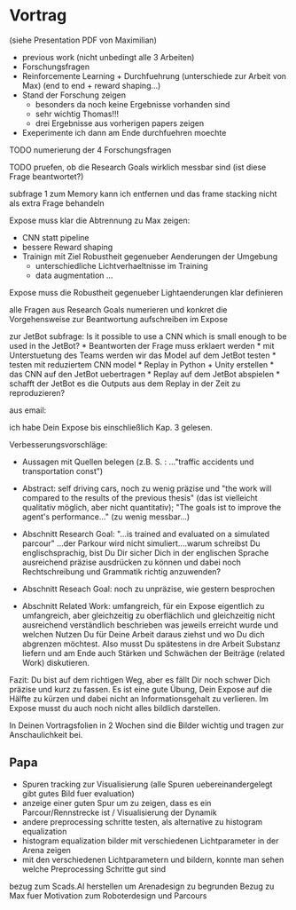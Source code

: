 
# Vortrag 

(siehe Presentation PDF von Maximilian)

* previous work (nicht unbedingt alle 3 Arbeiten)
* Forschungsfragen
* Reinforcemente Learning + Durchfuehrung (unterschiede zur Arbeit von Max) (end to end + reward shaping...)
* Stand der Forschung zeigen
    * besonders da noch keine Ergebnisse vorhanden sind
    * sehr wichtig Thomas!!!
    * drei Ergebnisse aus vorherigen papers zeigen
* Exeperimente ich dann am Ende durchfuehren moechte

TODO numerierung der 4 Forschungsfragen

TODO pruefen, ob die Research Goals wirklich messbar sind
(ist diese Frage beantwortet?)


subfrage 1 zum Memory kann ich entfernen und das frame stacking nicht als extra Frage behandeln


Expose muss klar die Abtrennung zu Max zeigen:
* CNN statt pipeline
* bessere Reward shaping
* Trainign mit Ziel Robustheit gegenueber Aenderungen der Umgebung
    * unterschiedliche Lichtverhaeltnisse im Training
    * data augmentation ...

Expose muss die Robustheit gegenueber Lightaenderungen klar definieren

alle Fragen aus Research Goals numerieren und konkret die Vorgehensweise zur Beantwortung aufschreiben im Expose

zur JetBot subfrage:
Is it possible to use a CNN which is small enough to be used in the JetBot?
    * Beantworten der Frage muss erklaert werden
    * mit Unterstuetung des Teams werden wir das Model auf dem JetBot testen
    * testen mit reduziertem CNN model
    * Replay in Python + Unity erstellen
        * das CNN auf den JetBot uebertragen
        * Replay auf dem JetBot abspielen
        * schafft der JetBot es die Outputs aus dem Replay in der Zeit zu reproduzieren?



aus email:

ich habe Dein Expose bis einschließlich Kap. 3 gelesen.

Verbesserungsvorschläge:

+ Aussagen mit Quellen belegen (z.B. S. : ..."traffic accidents und
transportation const")

+ Abstract: self driving cars, noch zu wenig präzise und "the work will
compared to the results of the previous thesis" (das ist vielleicht
qualitativ möglich, aber nicht quantitativ);  "The goals ist to improve
the agent's performance..." (zu wenig messbar...)

+ Abschnitt Research Goal: "...is trained and evaluated on a simulated
parcour"  ...der Parkour wird nicht simuliert....warum schreibst Du
englischsprachig, bist Du Dir sicher Dich in der englischen Sprache
ausreichend präzise ausdrücken zu können und dabei noch Rechtschreibung
und Grammatik richtig anzuwenden?

+ Abschnitt Reseach Goal: noch zu unpräzise, wie gestern besprochen

+ Abschnitt Related Work: umfangreich, für ein Expose eigentlich zu
umfangreich, aber gleichzeitig zu oberflächlich und gleichzeitig nicht
ausreichend verständlich beschrieben was jeweils erreicht wurde und
welchen Nutzen Du für Deine Arbeit daraus ziehst und wo Du dich
abgrenzen möchtest. Also musst Du spätestens in dre Arbeit Substanz
liefern und am Ende auch Stärken und Schwächen der Beiträge (related
Work) diskutieren.


Fazit: Du bist auf dem richtigen Weg, aber es fällt Dir noch schwer Dich
präzise und kurz zu fassen. Es ist eine gute Übung, Dein Expose auf die
Hälfte zu kürzen und dabei nicht an Informationsgehalt zu verlieren. Im
Expose musst du auch noch nicht alles bildlich darstellen.

In Deinen  Vortragsfolien in 2 Wochen sind die Bilder wichtig und tragen
zur Anschaulichkeit bei.




## Papa

- Spuren tracking zur Visualisierung (alle Spuren uebereinandergelegt gibt gutes Bild fuer evaluation)
- anzeige einer guten Spur um zu zeigen, dass es ein Parcour/Rennstrecke ist / Visualisierung der Dynamik
- andere preprocessing schritte testen, als alternative zu histogram equalization
- histogram equalization bilder mit verschiedenen Lichtparameter in der Arena zeigen
- mit den verschiedenen Lichtparametern und bildern, konnte man sehen welche Preprocessing Schritte gut sind

bezug zum Scads.AI herstellen um Arenadesign zu begrunden
Bezug zu Max fuer Motivation zum Roboterdesign und Parcours
